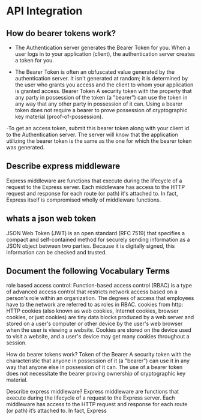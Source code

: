 # API Integration  
## How do bearer tokens work?  
- The Authentication server generates the Bearer Token for you. When a user logs in to your application (client), the authentication server creates a token for you.

- The Bearer Token is often an obfuscated value generated by the authentication server. It isn't generated at random; it is determined by the user who grants you access and the client to whom your application is granted access.
Bearer Token A security token with the property that any party in possession of the token (a "bearer") can use the token in any way that any other party in possession of it can. Using a bearer token does not require a bearer to prove possession of cryptographic key material (proof-of-possession).

-To get an access token, submit this bearer token along with your client id to the Authentication server. The server will know that the application utilizing the bearer token is the same as the one for which the bearer token was generated.
## Describe express middleware  
Express middleware are functions that execute during the lifecycle of a request to the Express server. Each middleware has access to the HTTP request and response for each route (or path) it's attached to. In fact, Express itself is compromised wholly of middleware functions.  
## whats a json web token  
JSON Web Token (JWT) is an open standard (RFC 7519) that specifies a compact and self-contained method for securely sending information as a JSON object between two parties. Because it is digitally signed, this information can be checked and trusted.
## Document the following Vocabulary Terms  

role based access control:
Function-based access control (RBAC) is a type of advanced access control that restricts network access based on a person's role within an organization. The degrees of access that employees have to the network are referred to as roles in RBAC.
cookies from http:
HTTP cookies (also known as web cookies, Internet cookies, browser cookies, or just cookies) are tiny data blocks produced by a web server and stored on a user's computer or other device by the user's web browser when the user is viewing a website. Cookies are stored on the device used to visit a website, and a user's device may get many cookies throughout a session.


How do bearer tokens work?
Token of the Bearer A security token with the characteristic that anyone in possession of it (a "bearer") can use it in any way that anyone else in possession of it can. The use of a bearer token does not necessitate the bearer proving ownership of cryptographic key material.

Describe express middleware?
Express middleware are functions that execute during the lifecycle of a request to the Express server. Each middleware has access to the HTTP request and response for each route (or path) it’s attached to. In fact, Express